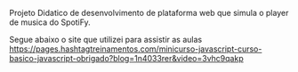 Projeto Didatico de desenvolvimento de plataforma web que simula o player de musica do SpotiFy.

Segue abaixo o site que utilizei para assistir as aulas
https://pages.hashtagtreinamentos.com/minicurso-javascript-curso-basico-javascript-obrigado?blog=1n4033rer&video=3vhc9qakp
